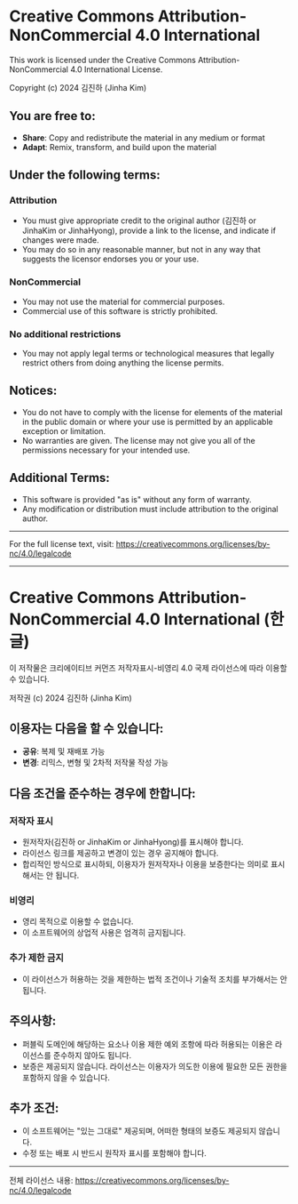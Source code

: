 # Creative Commons Attribution-NonCommercial 4.0 International

This work is licensed under the Creative Commons Attribution-NonCommercial 4.0 International License.

Copyright (c) 2024 김진하 (Jinha Kim)

## You are free to:

- **Share**: Copy and redistribute the material in any medium or format
- **Adapt**: Remix, transform, and build upon the material

## Under the following terms:

### Attribution
- You must give appropriate credit to the original author (김진하 or JinhaKim or JinhaHyong), provide a link to the license, and indicate if changes were made.
- You may do so in any reasonable manner, but not in any way that suggests the licensor endorses you or your use.

### NonCommercial
- You may not use the material for commercial purposes.
- Commercial use of this software is strictly prohibited.

### No additional restrictions
- You may not apply legal terms or technological measures that legally restrict others from doing anything the license permits.

## Notices:

- You do not have to comply with the license for elements of the material in the public domain or where your use is permitted by an applicable exception or limitation.
- No warranties are given. The license may not give you all of the permissions necessary for your intended use.

## Additional Terms:
- This software is provided "as is" without any form of warranty.
- Any modification or distribution must include attribution to the original author.

---

For the full license text, visit: https://creativecommons.org/licenses/by-nc/4.0/legalcode

---

# Creative Commons Attribution-NonCommercial 4.0 International (한글)

이 저작물은 크리에이티브 커먼즈 저작자표시-비영리 4.0 국제 라이선스에 따라 이용할 수 있습니다.

저작권 (c) 2024 김진하 (Jinha Kim)

## 이용자는 다음을 할 수 있습니다:

- **공유**: 복제 및 재배포 가능
- **변경**: 리믹스, 변형 및 2차적 저작물 작성 가능

## 다음 조건을 준수하는 경우에 한합니다:

### 저작자 표시
- 원저작자(김진하 or JinhaKim or JinhaHyong)를 표시해야 합니다.
- 라이선스 링크를 제공하고 변경이 있는 경우 공지해야 합니다.
- 합리적인 방식으로 표시하되, 이용자가 원저작자나 이용을 보증한다는 의미로 표시해서는 안 됩니다.

### 비영리
- 영리 목적으로 이용할 수 없습니다.
- 이 소프트웨어의 상업적 사용은 엄격히 금지됩니다.

### 추가 제한 금지
- 이 라이선스가 허용하는 것을 제한하는 법적 조건이나 기술적 조치를 부가해서는 안 됩니다.

## 주의사항:

- 퍼블릭 도메인에 해당하는 요소나 이용 제한 예외 조항에 따라 허용되는 이용은 라이선스를 준수하지 않아도 됩니다.
- 보증은 제공되지 않습니다. 라이선스는 이용자가 의도한 이용에 필요한 모든 권한을 포함하지 않을 수 있습니다.

## 추가 조건:
- 이 소프트웨어는 "있는 그대로" 제공되며, 어떠한 형태의 보증도 제공되지 않습니다.
- 수정 또는 배포 시 반드시 원작자 표시를 포함해야 합니다.

---

전체 라이선스 내용: https://creativecommons.org/licenses/by-nc/4.0/legalcode
